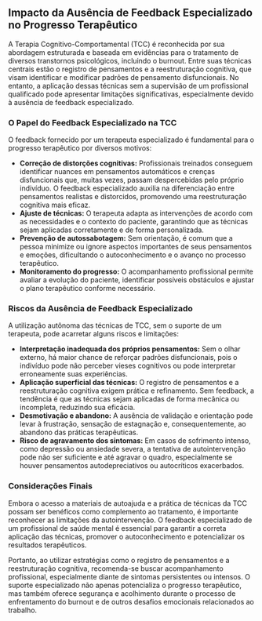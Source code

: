 
## Impacto da Ausência de Feedback Especializado no Progresso Terapêutico

A Terapia Cognitivo-Comportamental (TCC) é reconhecida por sua abordagem estruturada e baseada em evidências para o tratamento de diversos transtornos psicológicos, incluindo o burnout. Entre suas técnicas centrais estão o registro de pensamentos e a reestruturação cognitiva, que visam identificar e modificar padrões de pensamento disfuncionais. No entanto, a aplicação dessas técnicas sem a supervisão de um profissional qualificado pode apresentar limitações significativas, especialmente devido à ausência de feedback especializado.

### O Papel do Feedback Especializado na TCC

O feedback fornecido por um terapeuta especializado é fundamental para o progresso terapêutico por diversos motivos:

- **Correção de distorções cognitivas:** Profissionais treinados conseguem identificar nuances em pensamentos automáticos e crenças disfuncionais que, muitas vezes, passam despercebidas pelo próprio indivíduo. O feedback especializado auxilia na diferenciação entre pensamentos realistas e distorcidos, promovendo uma reestruturação cognitiva mais eficaz.
- **Ajuste de técnicas:** O terapeuta adapta as intervenções de acordo com as necessidades e o contexto do paciente, garantindo que as técnicas sejam aplicadas corretamente e de forma personalizada.
- **Prevenção de autossabotagem:** Sem orientação, é comum que a pessoa minimize ou ignore aspectos importantes de seus pensamentos e emoções, dificultando o autoconhecimento e o avanço no processo terapêutico.
- **Monitoramento do progresso:** O acompanhamento profissional permite avaliar a evolução do paciente, identificar possíveis obstáculos e ajustar o plano terapêutico conforme necessário.

### Riscos da Ausência de Feedback Especializado

A utilização autônoma das técnicas de TCC, sem o suporte de um terapeuta, pode acarretar alguns riscos e limitações:

- **Interpretação inadequada dos próprios pensamentos:** Sem o olhar externo, há maior chance de reforçar padrões disfuncionais, pois o indivíduo pode não perceber vieses cognitivos ou pode interpretar erroneamente suas experiências.
- **Aplicação superficial das técnicas:** O registro de pensamentos e a reestruturação cognitiva exigem prática e refinamento. Sem feedback, a tendência é que as técnicas sejam aplicadas de forma mecânica ou incompleta, reduzindo sua eficácia.
- **Desmotivação e abandono:** A ausência de validação e orientação pode levar à frustração, sensação de estagnação e, consequentemente, ao abandono das práticas terapêuticas.
- **Risco de agravamento dos sintomas:** Em casos de sofrimento intenso, como depressão ou ansiedade severa, a tentativa de autointervenção pode não ser suficiente e até agravar o quadro, especialmente se houver pensamentos autodepreciativos ou autocríticos exacerbados.

### Considerações Finais

Embora o acesso a materiais de autoajuda e a prática de técnicas da TCC possam ser benéficos como complemento ao tratamento, é importante reconhecer as limitações da autointervenção. O feedback especializado de um profissional de saúde mental é essencial para garantir a correta aplicação das técnicas, promover o autoconhecimento e potencializar os resultados terapêuticos.

Portanto, ao utilizar estratégias como o registro de pensamentos e a reestruturação cognitiva, recomenda-se buscar acompanhamento profissional, especialmente diante de sintomas persistentes ou intensos. O suporte especializado não apenas potencializa o progresso terapêutico, mas também oferece segurança e acolhimento durante o processo de enfrentamento do burnout e de outros desafios emocionais relacionados ao trabalho.
```
